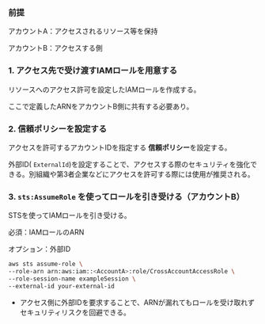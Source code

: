 ### 前提

アカウントA：アクセスされるリソース等を保持

アカウントB：アクセスする側

### 1. アクセス先で受け渡すIAMロールを用意する

リソースへのアクセス許可を設定したIAMロールを作成する。

ここで定義したARNをアカウントB側に共有する必要あり。

### 2. 信頼ポリシーを設定する

アクセスを許可するアカウントIDを指定する **信頼ポリシー**を設定する。

外部ID( `ExternalId`)を設定することで、アクセスする際のセキュリティを強化できる。別組織や第3者企業などにアクセスを許可する際には使用が推奨される。

### 3. `sts:AssumeRole` を使ってロールを引き受ける（アカウントB）

STSを使ってIAMロールを引き受ける。

必須：IAMロールのARN

オプション：外部ID

```bash
aws sts assume-role \
--role-arn arn:aws:iam::<AccountA>:role/CrossAccountAccessRole \
--role-session-name exampleSession \
--external-id your-external-id
```

- アクセス側に外部IDを要求することで、ARNが漏れてもロールを受け取れずセキュリティリスクを回避できる。